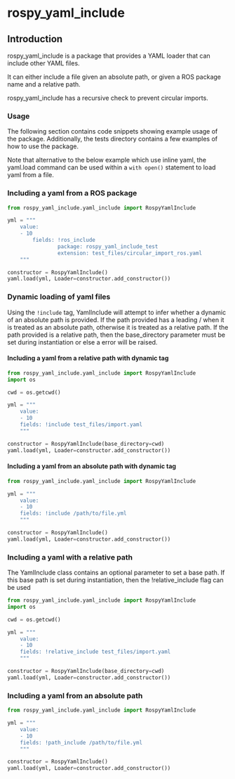 # rospy_yaml_include

## Introduction

rospy_yaml_include is a package that provides a YAML loader that can include other YAML files.

It can either include a file given an absolute path, or given a ROS package name and a relative path.

rospy_yaml_include has a recursive check to prevent circular imports.

### Usage

The following section contains code snippets showing example usage of the package.
Additionally, the tests directory contains a few examples of how to use the package.

Note that alternative to the below example which use inline yaml, the yaml.load command can be used within a `with open()` statement to load yaml from a file.

### Including a yaml from a ROS package

```python
from rospy_yaml_include.yaml_include import RospyYamlInclude

yml = """
    value:
    - 10
        fields: !ros_include
                package: rospy_yaml_include_test
                extension: test_files/circular_import_ros.yaml
    """

constructor = RospyYamlInclude()
yaml.load(yml, Loader=constructor.add_constructor())
```

### Dynamic loading of yaml files

Using the `!include` tag, YamlInclude will attempt to infer whether a dynamic of an absolute path is provided. If the path provided has a leading / when it is treated as an absolute path, otherwise it is treated as a relative path. If the path provided is a relative path, then the base_directory parameter must be set during instantiation or else a error will be raised.

#### Including a yaml from a relative path with dynamic tag

```python
from rospy_yaml_include.yaml_include import RospyYamlInclude
import os

cwd = os.getcwd()

yml = """
    value:
    - 10
    fields: !include test_files/import.yaml
    """

constructor = RospyYamlInclude(base_directory=cwd)
yaml.load(yml, Loader=constructor.add_constructor())
```

#### Including a yaml from an absolute path with dynamic tag

```python
from rospy_yaml_include.yaml_include import RospyYamlInclude

yml = """
    value:
    - 10
    fields: !include /path/to/file.yml
    """

constructor = RospyYamlInclude()
yaml.load(yml, Loader=constructor.add_constructor())
```

### Including a yaml with a relative path

The YamlInclude class contains an optional parameter to set a base path. If this base path is set during instantiation, then the !relative_include flag can be used

```python
from rospy_yaml_include.yaml_include import RospyYamlInclude
import os

cwd = os.getcwd()

yml = """
    value:
    - 10
    fields: !relative_include test_files/import.yaml
    """

constructor = RospyYamlInclude(base_directory=cwd)
yaml.load(yml, Loader=constructor.add_constructor())
```

### Including a yaml from an absolute path

```python
from rospy_yaml_include.yaml_include import RospyYamlInclude

yml = """
    value:
    - 10
    fields: !path_include /path/to/file.yml
    """

constructor = RospyYamlInclude()
yaml.load(yml, Loader=constructor.add_constructor())
```

